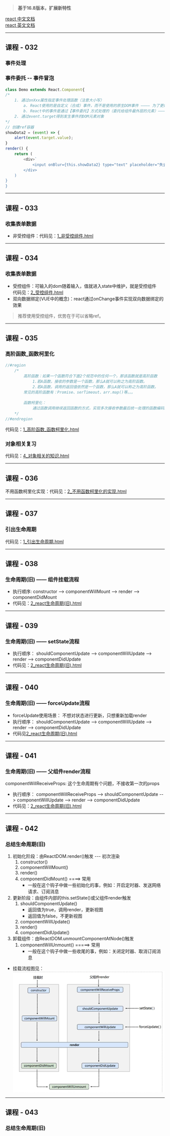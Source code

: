 > **基于16.8版本，扩展新特性**

[react 中文文档](https://react.docschina.org/)   
[react 英文文档](https://reactjs.org/)

----

## **课程 - 032**
### 事件处理
### 事件委托 -- 事件冒泡
```js
class Demo extends React.Component{
/*
    1. 通过onXxx属性指定事件处理函数（注意大小写）
        a. React使用的是自定义（合成）事件，而不是使用的原生DOM事件 ———— 为了更好的兼容性
        b. React中的事件是通过【事件委托】方式处理的（委托给组件最外层的元素）———— 为了更高效
    2. 通过event.target得到发生事件的DOM元素对象
*/
// 创建ref容器
showData2 = (event) => {
    alert(event.target.value);
}
render() {
    return (
        <div>`                                                   
            <input onBlur={this.showData2} type="text" placeholder="失去焦点提示数据" />
        </div>
    )
}
}
```

----

## **课程 - 033**
### 收集表单数据
+ 非受控组件：代码见：[1_非受控组件.html](../react_basic/10_react中收集表单数据/1_非受控组件.html)

----

## **课程 - 034**
### 收集表单数据
+ 受控组件：可输入的dom随着输入，值就进入state中维护，就是受控组件 <br/>
代码见：[2_受控组件.html](../react_basic/10_react中收集表单数据/2_受控组件.html)
+ 双向数据绑定(VUE中的概念)：react通过onChange事件实现双向数据绑定的效果
> 推荐使用受控组件，优势在于可以省略ref。

----

## **课程 - 035**
### 高阶函数_函数柯里化
```js
//#region
    /*
        高阶函数：如果一个函数符合下面2个规范中的任何一个，那该函数就是高阶函数
            1.若A函数，接收的参数是一个函数，那么A就可以称之为高阶函数。
            2.若A函数，调用的返回值依然是一个函数，那么A就可以称之为高阶函数。
        常见的高阶函数有：Promise、serTimeout、arr.map()等。。。

        函数柯里化：
            通过函数调用继续返回函数的方式，实现多次接收参数最后统一处理的函数编码形式。
    */
//#endregion
```
代码见：[1_高阶函数_函数柯里化.html](../react_basic/11_高阶函数_函数柯里化/1_高阶函数_函数柯里化.html)
### 对象相关复习
代码见：[4_对象相关的知识.html](../react_basic/复习/4_对象相关的知识.html)

----

## **课程 - 036**
不用函数柯里化实现：代码见：[2_不用函数柯里化的实现.html](../react_basic/11_高阶函数_函数柯里化/2_不用函数柯里化的实现.html)

----

## **课程 - 037**
### 引出生命周期
代码见：[1_引出生命周期.html](../react_basic/12_组件的生命周期/1_引出生命周期.html)

----

## **课程 - 038**
### 生命周期(旧) —— 组件挂载流程
+ 执行顺序:
    constructor --> componentWillMount --> render --> componentDidMount
+ 代码见：[2_react生命周期(旧).html](../react_basic/12_组件的生命周期/2_react生命周期(旧).html)

----

## **课程 - 039**
### 生命周期(旧) —— setState流程
+ 执行顺序：
    shouldComponentUpdate --> componentWillUpdate --> render --> componentDidUpdate
+ 代码见：[2_react生命周期(旧).html](../react_basic/12_组件的生命周期/2_react生命周期(旧).html)

----

## **课程 - 040**
### 生命周期(旧) —— forceUpdate流程
+ forceUpdate使用场景：
    不想对状态进行更新，只想重新加载render
+ 执行顺序：
    shouldComponentUpdate --> componentWillUpdate --> render --> componentDidUpdate
+ 代码见[2_react生命周期(旧).html](../react_basic/12_组件的生命周期/2_react生命周期(旧).html)

----

## **课程 - 041**
### 生命周期(旧) —— 父组件render流程
componentWillReceiveProps: 这个生命周期有个问题，不接收第一次的props
+ 执行顺序：
    componentWillReceiveProps --> shouldComponentUpdate --> componentWillUpdate --> render --> componentDidUpdate
+ 代码见：[2_react生命周期(旧).html](../react_basic/12_组件的生命周期/2_react生命周期(旧).html)

----

## **课程 - 042**
### 总结生命周期(旧)
1. 初始化阶段：由ReactDOM.render()触发 --- 初次渲染
    1. constructor()
    2. componentWillMount()
    3. render()
    4. componentDidMount() ====> 常用
        - 一般在这个钩子中做一些初始化的事，例如：开启定时器、发送网络请求、订阅消息
2. 更新阶段：由组件内部的this.setState()或父组件render触发
    1. shouldComponentUpdate()
        - 返回值为true，调用render，更新视图
        - 返回值为false，不更新视图
    2. componentWillUpdate()
    3. render()
    4. componentDidUpdate()
3. 卸载组件：由ReactDOM.unmountComponentAtNode()触发
    1. componentWillUnmount() =====> 常用
        - 一般在这个钩子中做一些收尾的事，例如：关闭定时器、取消订阅消息

+ 挂载流程图见：![2_react生命周期(旧).png](../react_basic/12_组件的生命周期/2_react生命周期(旧).png)
----

## **课程 - 043**
### 总结生命周期(旧)